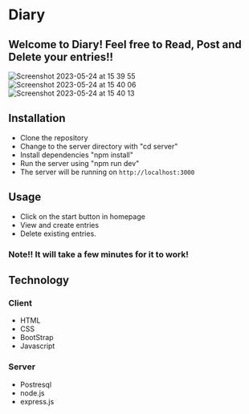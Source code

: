 # Diary

## Welcome to Diary! Feel free to Read, Post and Delete your entries!!
![Screenshot 2023-05-24 at 15 39 55](https://github.com/doheelee0328/hackathon/assets/112406576/fb332be9-d87e-4be2-b12c-c25a31fd40bc)
![Screenshot 2023-05-24 at 15 40 06](https://github.com/doheelee0328/hackathon/assets/112406576/16e8597b-8991-4363-b9f0-149504218d59)
![Screenshot 2023-05-24 at 15 40 13](https://github.com/doheelee0328/hackathon/assets/112406576/3e872cb0-456a-40e3-8761-e3a82c13f054)

## Installation

- Clone the repository
- Change to the server directory with "cd server"
- Install dependencies "npm install"
- Run the server using "npm run dev"
- The server will be running on `http://localhost:3000`


## Usage 

- Click on the start button in homepage
- View and create entries 
- Delete existing entries.

### Note!! It will take a few minutes for it to work! 


## Technology

### Client 

- HTML
- CSS
- BootStrap
- Javascript

### Server

- Postresql
- node.js
- express.js




